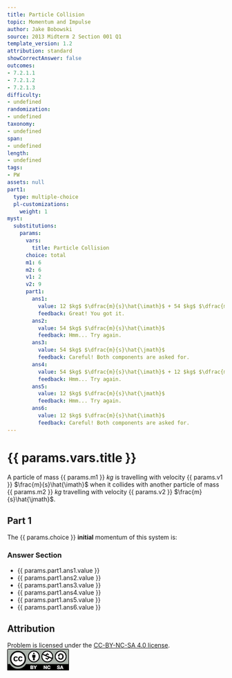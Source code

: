 ```yaml
---
title: Particle Collision
topic: Momentum and Impulse
author: Jake Bobowski
source: 2013 Midterm 2 Section 001 Q1
template_version: 1.2
attribution: standard
showCorrectAnswer: false
outcomes:
- 7.2.1.1
- 7.2.1.2
- 7.2.1.3
difficulty:
- undefined
randomization:
- undefined
taxonomy:
- undefined
span:
- undefined
length:
- undefined
tags:
- PW
assets: null
part1:
  type: multiple-choice
  pl-customizations:
    weight: 1
myst:
  substitutions:
    params:
      vars:
        title: Particle Collision
      choice: total
      m1: 6
      m2: 6
      v1: 2
      v2: 9
      part1:
        ans1:
          value: 12 $kg$ $\dfrac{m}{s}\hat{\imath}$ + 54 $kg$ $\dfrac{m}{s}\hat{\jmath}$
          feedback: Great! You got it.
        ans2:
          value: 54 $kg$ $\dfrac{m}{s}\hat{\imath}$
          feedback: Hmm... Try again.
        ans3:
          value: 54 $kg$ $\dfrac{m}{s}\hat{\jmath}$
          feedback: Careful! Both components are asked for.
        ans4:
          value: 54 $kg$ $\dfrac{m}{s}\hat{\imath}$ + 12 $kg$ $\dfrac{m}{s}\hat{\jmath}$
          feedback: Hmm... Try again.
        ans5:
          value: 12 $kg$ $\dfrac{m}{s}\hat{\jmath}$
          feedback: Hmm... Try again.
        ans6:
          value: 12 $kg$ $\dfrac{m}{s}\hat{\imath}$
          feedback: Careful! Both components are asked for.
---
```

# {{ params.vars.title }}
A particle of mass {{ params.m1 }} $kg$ is travelling with velocity {{ params.v1 }} $\frac{m}{s}\hat{\imath}$ when it collides with another particle of mass {{ params.m2 }} $kg$ travelling with velocity {{ params.v2 }} $\frac{m}{s}\hat{\jmath}$.

## Part 1

The {{ params.choice }} **initial** momentum of this system is:

### Answer Section

- {{ params.part1.ans1.value }}
- {{ params.part1.ans2.value }}
- {{ params.part1.ans3.value }}
- {{ params.part1.ans4.value }}
- {{ params.part1.ans5.value }}
- {{ params.part1.ans6.value }}

## Attribution

Problem is licensed under the [CC-BY-NC-SA 4.0 license](https://creativecommons.org/licenses/by-nc-sa/4.0/).<br> ![The Creative Commons 4.0 license requiring attribution-BY, non-commercial-NC, and share-alike-SA license.](https://raw.githubusercontent.com/firasm/bits/master/by-nc-sa.png)